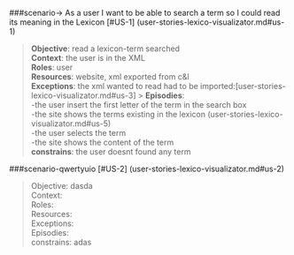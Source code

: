 ###scenario-> As a user I want to be able to search a term so I could read its meaning in the Lexicon
[#US-1] (user-stories-lexico-visualizator.md#us-1)

> **Objective**: read a lexicon-term searched  
> **Context**:  the user is in the XML  
> **Roles**:  user  
> **Resources**: website, xml exported from c&l  
> **Exceptions**:  the xml wanted to read had to be imported:[user-stories-lexico-visualizator.md#us-3]  > **Episodies**:  
>  -the user insert the first letter of the term in the search box  
>  -the site shows the terms existing in the lexicon (user-stories-lexico-visualizator.md#us-5)  
>  -the user selects the term  
>  -the site shows the content of the term  
> **constrains**: the user doesnt found any term


###scenario-qwertyuio
[#US-2] (user-stories-lexico-visualizator.md#us-2)

> Objective: dasda  
> Context:  
> Roles:  
> Resources:  
> Exceptions:  
> Episodies:  
> constrains: adas
